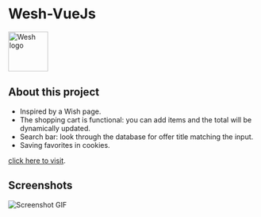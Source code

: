 # Wesh-VueJs

<img src="https://ibb.co/sQ5WBf1" alt="Wesh logo" height="80px" />

## About this project

- Inspired by a Wish page.
- The shopping cart is functional: you can add items and the total will be dynamically updated.
- Search bar: look through the database for offer title matching the input.
- Saving favorites in cookies.

[click here to visit](https://luc-wesh-vuejs.netlify.app/).

## Screenshots

![Screenshot GIF](./Preview/wesh.gif)
